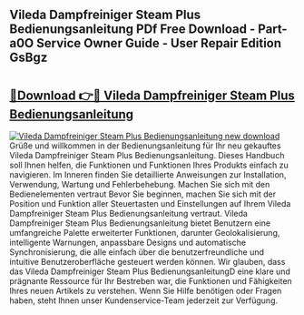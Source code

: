 ## Vileda Dampfreiniger Steam Plus Bedienungsanleitung PDf Free Download - Part-a0O Service Owner Guide - User Repair Edition GsBgz

# <h2><a href="http://df5fzi3.blite.top/?on=Vileda+Dampfreiniger+Steam+Plus+Bedienungsanleitung">🔗Download 👉🔴 Vileda Dampfreiniger Steam Plus Bedienungsanleitung</a></h2>

[![Vileda Dampfreiniger Steam Plus Bedienungsanleitung new download](https://i.imgur.com/lujVjoI.png)](http://df5fzi3.blite.top/?on=Vileda+Dampfreiniger+Steam+Plus+Bedienungsanleitung)
Grüße und willkommen in der Bedienungsanleitung für Ihr neu gekauftes Vileda Dampfreiniger Steam Plus Bedienungsanleitung. Dieses Handbuch soll Ihnen helfen, die Funktionen und Funktionen Ihres Produkts einfach zu navigieren. Im Inneren finden Sie detaillierte Anweisungen zur Installation, Verwendung, Wartung und Fehlerbehebung. Machen Sie sich mit den Bedienelementen vertraut Bevor Sie beginnen, machen Sie sich mit der Position und Funktion aller Steuertasten und Einstellungen auf Ihrem Vileda Dampfreiniger Steam Plus Bedienungsanleitung vertraut. Vileda Dampfreiniger Steam Plus Bedienungsanleitung bietet Benutzern eine umfangreiche Palette erweiterter Funktionen, darunter Geolokalisierung, intelligente Warnungen, anpassbare Designs und automatische Synchronisierung, die alle einfach über die benutzerfreundliche und intuitive Benutzeroberfläche gesteuert werden können. Wir glauben, dass das Vileda Dampfreiniger Steam Plus BedienungsanleitungD eine klare und prägnante Ressource für Ihr Bestreben war, die Funktionen und Fähigkeiten Ihres neuen Artikels zu verstehen. Wenn Sie Hilfe benötigen oder Fragen haben, steht Ihnen unser Kundenservice-Team jederzeit zur Verfügung.
